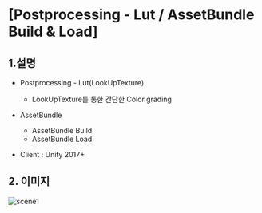 # [Postprocessing - Lut / AssetBundle Build & Load] 

## 1.설명
* Postprocessing - Lut(LookUpTexture)
  - LookUpTexture를 통한 간단한 Color grading
 
* AssetBundle
  - AssetBundle Build
  - AssetBundle Load
 
* Client : Unity 2017+

## 2. 이미지
![scene1](https://blogfiles.pstatic.net/MjAxOTA5MjZfMTkx/MDAxNTY5NDYxMTUzNzYw.y3aQ-v3cFQCA9rt0PuheG0D_YyIC5VYBTJqeDW8ICYYg.eu13PBr_I2bSej71GzGT7aavEASDHiYESTSaF73ezyYg.GIF.gaebhi/lut-min.gif?type=w1 "S")

